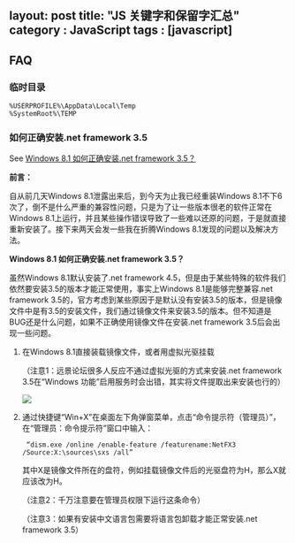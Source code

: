 layout: post
title: "JS 关键字和保留字汇总"
category : JavaScript
tags : [javascript]
---

## FAQ

### 临时目录

    %USERPROFILE%\AppData\Local\Temp
    %SystemRoot%\TEMP 


### 如何正确安装.net framework 3.5

See [Windows 8.1 如何正确安装.net framework 3.5？](http://www.97world.com/archives/2782)

__前言：__

自从前几天Windows 8.1泄露出来后，到今天为止我已经重装Windows 8.1不下6次了，倒不是什么严重的兼容性问题，只是为了让一些版本很老的软件正常在Windows 8.1上运行，并且某些操作错误导致了一些难以还原的问题，于是就直接重新安装了。接下来两天会发一些我在折腾Windows 8.1发现的问题以及解决方法。

__Windows 8.1 如何正确安装.net framework 3.5？__

虽然Windows 8.1默认安装了.net framework 4.5，但是由于某些特殊的软件我们依然要安装3.5的版本才能正常使用，事实上Windows 8.1是能够完整兼容.net framework 3.5的，官方考虑到某些原因于是默认没有安装3.5的版本，但是镜像文件中是有3.5的安装文件，我们通过镜像文件来安装3.5的版本。但不知道是BUG还是什么问题，如果不正确使用镜像文件在安装.net framework 3.5后会出现一些问题。

1. 在Windows 8.1直接装载镜像文件，或者用虚拟光驱挂载

    （注意1：远景论坛很多人反应不通过虚拟光驱的方式来安装.net framework 3.5在“Windows 功能”启用服务时会出错，其实将文件提取出来安装也行的）

    [![](http://worldcom.b0.upaiyun.com/97worldcom/201309/2013-09-04_233337.png)](http://worldcom.b0.upaiyun.com/97worldcom/201309/2013-09-04_233337.png)

2. 通过快捷键“Win+X”在桌面左下角弹窗菜单，点击“命令提示符（管理员）”，在“管理员：命令提示符”窗口中输入：

        “dism.exe /online /enable-feature /featurename:NetFX3 /Source:X:\sources\sxs /all”

    其中X是镜像文件所在的盘符，例如挂载镜像文件后的光驱盘符为H，那么X就应该改为H。

    （注意2：千万注意要在管理员权限下运行这条命令）

    （注意3：如果有安装中文语言包需要将语言包卸载才能正常安装.net framework 3.5）